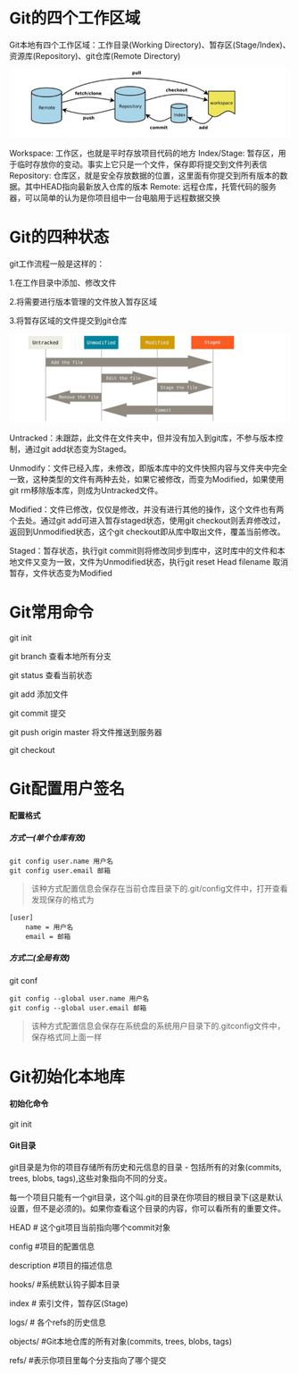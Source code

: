 # Git的四个工作区域



Git本地有四个工作区域：工作目录(Working Directory)、暂存区(Stage/Index)、资源库(Repository)、git仓库(Remote Directory)

![image-20230330175047041](https://raw.githubusercontent.com/Anthony-wj/Git-Study/master/images/image-20230330173624803.png)

Workspace: 工作区，也就是平时存放项目代码的地方
Index/Stage: 暂存区，用于临时存放你的变动。事实上它只是一个文件，保存即将提交到文件列表信
Repository: 仓库区，就是安全存放数据的位置，这里面有你提交到所有版本的数据。其中HEAD指向最新放入仓库的版本
Remote: 远程仓库，托管代码的服务器，可以简单的认为是你项目组中一台电脑用于远程数据交换



# Git的四种状态

git工作流程一般是这样的：

1.在工作目录中添加、修改文件

2.将需要进行版本管理的文件放入暂存区域

3.将暂存区域的文件提交到git仓库

![image-20230330175047084](https://raw.githubusercontent.com/Anthony-wj/Git-Study/master/images/image-20230330175047084.png)

Untracked：未跟踪，此文件在文件夹中，但并没有加入到git库，不参与版本控制，通过git add状态变为Staged。

Unmodify：文件已经入库，未修改，即版本库中的文件快照内容与文件夹中完全一致，这种类型的文件有两种去处，如果它被修改，而变为Modified，如果使用git rm移除版本库，则成为Untracked文件。

Modified：文件已修改，仅仅是修改，并没有进行其他的操作，这个文件也有两个去处。通过git add可进入暂存staged状态，使用git checkout则丢弃修改过，返回到Unmodified状态，这个git checkout即从库中取出文件，覆盖当前修改。

Staged：暂存状态，执行git commit则将修改同步到库中，这时库中的文件和本地文件又变为一致，文件为Unmodified状态，执行git reset Head filename 取消暂存，文件状态变为Modified



# Git常用命令

git init

git branch 查看本地所有分支

git status 查看当前状态

git add 添加文件

git commit 提交

git push origin master 将文件推送到服务器

git checkout 

# Git配置用户签名

#### 配置格式

##### 方式一(单个仓库有效)

```
git config user.name 用户名
git config user.email 邮箱
```

> 该种方式配置信息会保存在当前仓库目录下的.git/config文件中，打开查看发现保存的格式为

```
[user]
	name = 用户名
	email = 邮箱
```

##### 方式二(全局有效)

git conf

```
git config --global user.name 用户名
git config --global user.email 邮箱
```

> 该种方式配置信息会保存在系统盘的系统用户目录下的.gitconfig文件中，保存格式同上面一样

# Git初始化本地库

#### 初始化命令

git init

#### Git目录

git目录是为你的项目存储所有历史和元信息的目录 - 包括所有的对象(commits, trees, blobs, tags),这些对象指向不同的分支。

每一个项目只能有一个git目录，这个叫.git的目录在你项目的根目录下(这是默认设置，但不是必须的)。如果你查看这个目录的内容，你可以看所有的重要文件。

HEAD  # 这个git项目当前指向哪个commit对象

config  #项目的配置信息

description  #项目的描述信息

hooks/  #系统默认钩子脚本目录

index   # 索引文件，暂存区(Stage)

logs/   # 各个refs的历史信息  

objects/   #Git本地仓库的所有对象(commits, trees, blobs, tags)

refs/   #表示你项目里每个分支指向了哪个提交